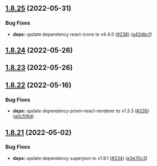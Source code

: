 ## [1.8.25](https://github.com/dds/bosabosa.org/compare/v1.8.24...v1.8.25) (2022-05-31)


### Bug Fixes

* **deps:** update dependency react-icons to v4.4.0 ([#236](https://github.com/dds/bosabosa.org/issues/236)) ([a42dbc1](https://github.com/dds/bosabosa.org/commit/a42dbc170d95ac295b23362f2da7371fe32caf5a))



## [1.8.24](https://github.com/dds/bosabosa.org/compare/v1.8.23...v1.8.24) (2022-05-26)



## [1.8.23](https://github.com/dds/bosabosa.org/compare/v1.8.22...v1.8.23) (2022-05-26)



## [1.8.22](https://github.com/dds/bosabosa.org/compare/v1.8.21...v1.8.22) (2022-05-16)


### Bug Fixes

* **deps:** update dependency prism-react-renderer to v1.3.3 ([#235](https://github.com/dds/bosabosa.org/issues/235)) ([a0c5f8d](https://github.com/dds/bosabosa.org/commit/a0c5f8dbd931448543d56b9ad24dd790fe5cfe32))



## [1.8.21](https://github.com/dds/bosabosa.org/compare/v1.8.20...v1.8.21) (2022-05-02)


### Bug Fixes

* **deps:** update dependency superjson to v1.9.1 ([#234](https://github.com/dds/bosabosa.org/issues/234)) ([e3e70c3](https://github.com/dds/bosabosa.org/commit/e3e70c3ecd15e819c5ca04e792ebbd398c748ba1))



